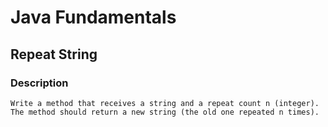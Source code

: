# Java Fundamentals

## Repeat String

### Description
    Write a method that receives a string and a repeat count n (integer). 
    The method should return a new string (the old one repeated n times).
